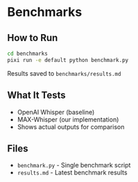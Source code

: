 # Benchmarks

## How to Run

```bash
cd benchmarks
pixi run -e default python benchmark.py
```

Results saved to `benchmarks/results.md`

## What It Tests

- OpenAI Whisper (baseline)
- MAX-Whisper (our implementation)  
- Shows actual outputs for comparison

## Files

- `benchmark.py` - Single benchmark script
- `results.md` - Latest benchmark results